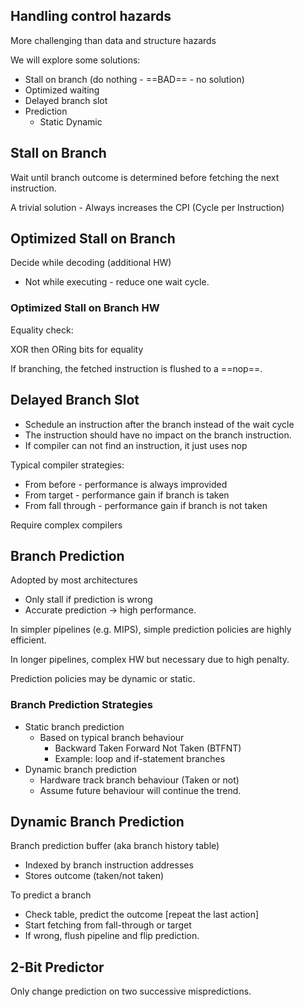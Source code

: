 ## Handling control hazards

More challenging than data and structure hazards

We will explore some solutions:

- Stall on branch (do nothing - ==BAD== - no solution)
- Optimized waiting
- Delayed branch slot
- Prediction
    - Static Dynamic

## Stall on Branch

Wait until branch outcome is determined before fetching the next instruction.

A trivial solution - Always increases the CPI (Cycle per Instruction)

## Optimized Stall on Branch

Decide while decoding (additional HW)

- Not while executing - reduce one wait cycle.

### Optimized Stall on Branch HW

Equality check:

XOR then ORing bits for equality

If branching, the fetched instruction is flushed to a ==nop==.

## Delayed Branch Slot

- Schedule an instruction after the branch instead of the wait cycle
- The instruction should have no impact on the branch instruction.
- If compiler can not find an instruction, it just uses nop

Typical compiler strategies:

- From before - performance is always improvided
- From target - performance gain if branch is taken
- From fall through - performance gain if branch is not taken

Require complex compilers

## Branch Prediction

Adopted by most architectures

- Only stall if prediction is wrong
- Accurate prediction → high performance.

In simpler pipelines (e.g. MIPS), simple prediction policies are highly efficient.

In longer pipelines, complex HW but necessary due to high penalty.

Prediction policies may be dynamic or static.

### Branch Prediction Strategies

- Static branch prediction
    - Based on typical branch behaviour
        - Backward Taken Forward Not Taken (BTFNT)
        - Example: loop and if-statement branches
- Dynamic branch prediction
    - Hardware track branch behaviour (Taken or not)
    - Assume future behaviour will continue the trend.

## Dynamic Branch Prediction

Branch prediction buffer (aka branch history table)

- Indexed by branch instruction addresses
- Stores outcome (taken/not taken)

To predict a branch

- Check table, predict the outcome [repeat the last action]
- Start fetching from fall-through or target
- If wrong, flush pipeline and flip prediction.

## 2-Bit Predictor

Only change prediction on two successive mispredictions.